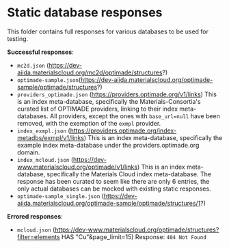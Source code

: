 # Static database responses

This folder contains full responses for various databases to be used for testing.

**Successful responses**:

- `mc2d.json` (https://dev-aiida.materialscloud.org/mc2d/optimade/structures?)
- `optimade-sample.json`(https://dev-aiida.materialscloud.org/optimade-sample/optimade/structures?)
- `providers_optimade.json` (https://providers.optimade.org/v1/links)
  This is an index meta-database, specifically the Materials-Consortia's curated list of OPTIMADE providers, linking to their index meta-databases.
  All providers, except the ones with `base_url=null` have been removed, with the exemption of the `exmpl` provider.
- `index_exmpl.json` (https://providers.optimade.org/index-metadbs/exmpl/v1/links)
  This is an index meta-database, specifically the example index meta-database under the providers.optimade.org domain.
- `index_mcloud.json` (https://dev-www.materialscloud.org/optimade/v1/links)
  This is an index meta-database, specifically the Materials Cloud index meta-database.
  The response has been curated to seem like there are only 6 entries, the only actual databases can be mocked with existing static responses.
- `optimade-sample_single.json` (https://dev-aiida.materialscloud.org/optimade-sample/optimade/structures/1?)

**Errored responses**:

- `mcloud.json` (https://dev-www.materialscloud.org/optimade/structures?filter=elements HAS "Cu"&page_limit=15)
  Response: `404 Not Found`
